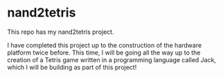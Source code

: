 # nand2tetris
This repo has my nand2tetris project. 

I have completed this project up to the construction of the hardware platform twice before. This time, I will be going all the way up to the creation of a Tetris game written in a programming language called Jack, which I will be building as part of this project!
